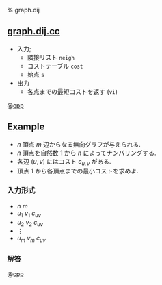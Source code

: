 % graph.dij

## [graph.dij.cc](graph.dij.cc)

- 入力;
    - 隣接リスト `neigh`
    - コストテーブル `cost`
    - 始点 `s`
- 出力
    - 各点までの最短コストを返す (`vi`)

@[cpp](graph.dij.cc)

## Example

- $n$ 頂点 $m$ 辺からなる無向グラフが与えられる.
- $n$ 頂点を自然数 $1$ から $n$ によってナンバリングする.
- 各辺 $(u, v)$ にはコスト $c_{u,v}$ がある.
- 頂点 $1$ から各頂点までの最小コストを求めよ.

### 入力形式

- $n ~ m$
- $u_1 ~ v_1 ~ c_{uv}$
- $u_2 ~ v_2 ~ c_{uv}$
- $\vdots$
- $u_m ~ v_m ~ c_{uv}$

### 解答

@[cpp](graph.dij.ex.cc)
